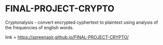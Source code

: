 # FINAL-PROJECT-CRYPTO
 Cryptonalysis - convert encrypted cyphertext to plaintext using analysis of the frequencies of english words.

link = https://azreenasir.github.io/FINAL-PROJECT-CRYPTO/
